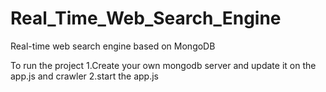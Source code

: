 # Real_Time_Web_Search_Engine
Real-time web search engine based on MongoDB

To run the project 
1.Create your own mongodb server and update it on the app.js and crawler
2.start the app.js 
